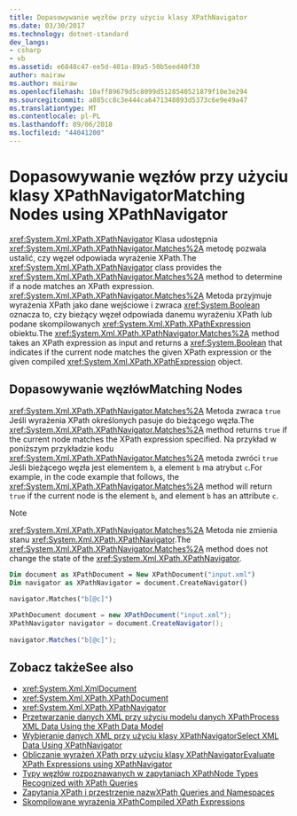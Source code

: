 ```yaml
---
title: Dopasowywanie węzłów przy użyciu klasy XPathNavigator
ms.date: 03/30/2017
ms.technology: dotnet-standard
dev_langs:
- csharp
- vb
ms.assetid: e6848c47-ee5d-401a-89a5-50b5eed40f30
author: mairaw
ms.author: mairaw
ms.openlocfilehash: 10aff89679d5c8099d5128540521879f10e3e294
ms.sourcegitcommit: a885cc8c3e444ca6471348893d5373c6e9e49a47
ms.translationtype: MT
ms.contentlocale: pl-PL
ms.lasthandoff: 09/06/2018
ms.locfileid: "44041200"
---
```

# <a name="matching-nodes-using-xpathnavigator"></a><span data-ttu-id="36c41-102">Dopasowywanie węzłów przy użyciu klasy XPathNavigator</span><span class="sxs-lookup"><span data-stu-id="36c41-102">Matching Nodes using XPathNavigator</span></span>
<span data-ttu-id="36c41-103"><xref:System.Xml.XPath.XPathNavigator> Klasa udostępnia <xref:System.Xml.XPath.XPathNavigator.Matches%2A> metodę pozwala ustalić, czy węzeł odpowiada wyrażenie XPath.</span><span class="sxs-lookup"><span data-stu-id="36c41-103">The <xref:System.Xml.XPath.XPathNavigator> class provides the <xref:System.Xml.XPath.XPathNavigator.Matches%2A> method to determine if a node matches an XPath expression.</span></span> <span data-ttu-id="36c41-104"><xref:System.Xml.XPath.XPathNavigator.Matches%2A> Metoda przyjmuje wyrażenia XPath jako dane wejściowe i zwraca <xref:System.Boolean> oznacza to, czy bieżący węzeł odpowiada danemu wyrażeniu XPath lub podane skompilowanych <xref:System.Xml.XPath.XPathExpression> obiektu.</span><span class="sxs-lookup"><span data-stu-id="36c41-104">The <xref:System.Xml.XPath.XPathNavigator.Matches%2A> method takes an XPath expression as input and returns a <xref:System.Boolean> that indicates if the current node matches the given XPath expression or the given compiled <xref:System.Xml.XPath.XPathExpression> object.</span></span>  
  
## <a name="matching-nodes"></a><span data-ttu-id="36c41-105">Dopasowywanie węzłów</span><span class="sxs-lookup"><span data-stu-id="36c41-105">Matching Nodes</span></span>  
 <span data-ttu-id="36c41-106"><xref:System.Xml.XPath.XPathNavigator.Matches%2A> Metoda zwraca `true` Jeśli wyrażenia XPath określonych pasuje do bieżącego węzła.</span><span class="sxs-lookup"><span data-stu-id="36c41-106">The <xref:System.Xml.XPath.XPathNavigator.Matches%2A> method returns `true` if the current node matches the XPath expression specified.</span></span> <span data-ttu-id="36c41-107">Na przykład w poniższym przykładzie kodu <xref:System.Xml.XPath.XPathNavigator.Matches%2A> metoda zwróci `true` Jeśli bieżącego węzła jest elementem `b`, a element `b` ma atrybut `c`.</span><span class="sxs-lookup"><span data-stu-id="36c41-107">For example, in the code example that follows, the <xref:System.Xml.XPath.XPathNavigator.Matches%2A> method will return `true` if the current node is the element `b`, and element `b` has an attribute `c`.</span></span>  
  
> [!NOTE]
>  <span data-ttu-id="36c41-108"><xref:System.Xml.XPath.XPathNavigator.Matches%2A> Metoda nie zmienia stanu <xref:System.Xml.XPath.XPathNavigator>.</span><span class="sxs-lookup"><span data-stu-id="36c41-108">The <xref:System.Xml.XPath.XPathNavigator.Matches%2A> method does not change the state of the <xref:System.Xml.XPath.XPathNavigator>.</span></span>  
  
```vb  
Dim document as XPathDocument = New XPathDocument("input.xml")  
Dim navigator as XPathNavigator = document.CreateNavigator()  
  
navigator.Matches("b[@c]")  
```  
  
```csharp  
XPathDocument document = new XPathDocument("input.xml");  
XPathNavigator navigator = document.CreateNavigator();  
  
navigator.Matches("b[@c]");  
```  
  
## <a name="see-also"></a><span data-ttu-id="36c41-109">Zobacz także</span><span class="sxs-lookup"><span data-stu-id="36c41-109">See also</span></span>

- <xref:System.Xml.XmlDocument>  
- <xref:System.Xml.XPath.XPathDocument>  
- <xref:System.Xml.XPath.XPathNavigator>  
- [<span data-ttu-id="36c41-110">Przetwarzanie danych XML przy użyciu modelu danych XPath</span><span class="sxs-lookup"><span data-stu-id="36c41-110">Process XML Data Using the XPath Data Model</span></span>](../../../../docs/standard/data/xml/process-xml-data-using-the-xpath-data-model.md)  
- [<span data-ttu-id="36c41-111">Wybieranie danych XML przy użyciu klasy XPathNavigator</span><span class="sxs-lookup"><span data-stu-id="36c41-111">Select XML Data Using XPathNavigator</span></span>](../../../../docs/standard/data/xml/select-xml-data-using-xpathnavigator.md)  
- [<span data-ttu-id="36c41-112">Obliczanie wyrażeń XPath przy użyciu klasy XPathNavigator</span><span class="sxs-lookup"><span data-stu-id="36c41-112">Evaluate XPath Expressions using XPathNavigator</span></span>](../../../../docs/standard/data/xml/evaluate-xpath-expressions-using-xpathnavigator.md)  
- [<span data-ttu-id="36c41-113">Typy węzłów rozpoznawanych w zapytaniach XPath</span><span class="sxs-lookup"><span data-stu-id="36c41-113">Node Types Recognized with XPath Queries</span></span>](../../../../docs/standard/data/xml/node-types-recognized-with-xpath-queries.md)  
- [<span data-ttu-id="36c41-114">Zapytania XPath i przestrzenie nazw</span><span class="sxs-lookup"><span data-stu-id="36c41-114">XPath Queries and Namespaces</span></span>](../../../../docs/standard/data/xml/xpath-queries-and-namespaces.md)  
- [<span data-ttu-id="36c41-115">Skompilowane wyrażenia XPath</span><span class="sxs-lookup"><span data-stu-id="36c41-115">Compiled XPath Expressions</span></span>](../../../../docs/standard/data/xml/compiled-xpath-expressions.md)
